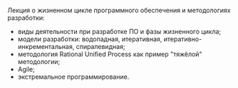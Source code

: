 Лекция о жизненном цикле программного обеспечения и методологиях разработки:
- виды деятельности при разработке ПО и фазы жизненного цикла;
- модели разработки: водопадная, итеративная, итеративно-инкрементальная, спиралевидная;
- методология Rational Unified Process как пример "тяжёлой" методологии;
- Agile;
- экстремальное программирование.